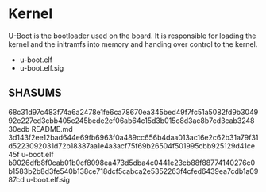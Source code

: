 # Kernel

U-Boot is the bootloader used on the board. It is responsible for loading the kernel and the initramfs into memory and handing over control to the kernel.

- u-boot.elf
- u-boot.elf.sig

## SHASUMS

68c31d97c483f74a6a2478e1fe6ca78670ea345bed49f7fc51a5082fd9b304992e227ed3cbb405e245bede2ef06ab64c15d3b015c8d3ac8b7cd3cab324830edb  README.md
3d143f2ee12bad644e69fb6963f0a489cc656b4daa013ac16e2c62b31a79f31d5223092031d72b18387aa1e4a3acf75f69b26504f501995cbb925129d41ce45f  u-boot.elf
b9026dfb8f0cab01b0cf8098ea473d5dba4c0441e23cb88f88774140276c0b1583b2b8d3fe540b138ce718dcf5cabca2e5352263f4cfed6439ea7cdb1a0987cd  u-boot.elf.sig
